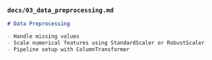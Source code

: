 
### `docs/03_data_preprocessing.md`

```markdown
# Data Preprocessing

- Handle missing values
- Scale numerical features using StandardScaler or RobustScaler
- Pipeline setup with ColumnTransformer
